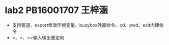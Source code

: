 lab2 PB16001707 王梓涵
=================
* 支持管道、export修改环境变量、busybox外部命令、cd、pwd、exit内建命令
* <、>、>>输入输出重定向
